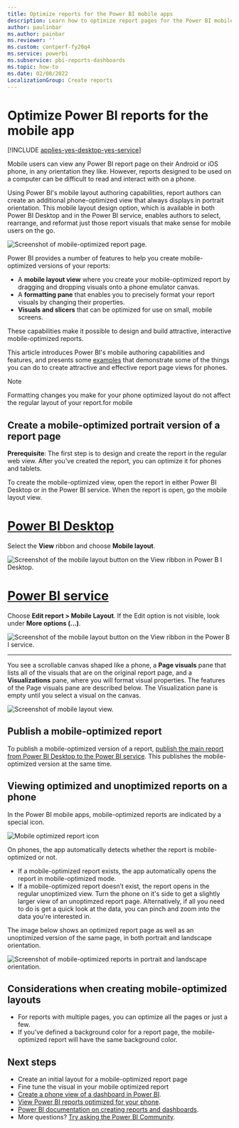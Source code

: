 ```yaml
---
title: Optimize reports for the Power BI mobile apps
description: Learn how to optimize report pages for the Power BI mobile apps by creating a portrait version of the report specifically for phones.
author: paulinbar
ms.author: painbar
ms.reviewer: ''
ms.custom: contperf-fy20q4
ms.service: powerbi
ms.subservice: pbi-reports-dashboards
ms.topic: how-to
ms.date: 02/08/2022
LocalizationGroup: Create reports
---
```

# Optimize Power BI reports for the mobile app

[!INCLUDE [applies-yes-desktop-yes-service](../includes/applies-yes-desktop-yes-service.md)]

Mobile users can view any Power BI report page on their Android or iOS phone, in any orientation they like. However, reports designed to be used on a computer can be difficult to read and interact with on a phone. 

Using Power BI's mobile layout authoring capabilities, report authors can create an additional phone-optimized view that always displays in portrait orientation. This mobile layout design option, which is available in both Power BI Desktop and in the Power BI service, enables authors to select, rearrange, and reformat just those report visuals that make sense for mobile users on the go.

![Screenshot of mobile-optimized report page.](media/power-bi-create-phone-report/power-bi-mobile-optimized-report-page.png)

Power BI provides a number of features to help you create mobile-optimized versions of your reports:
* A **mobile layout view** where you create your mobile-optimized report by dragging and dropping visuals onto a phone emulator canvas.
* A **formatting pane** that enables you to precisely format your report visuals by changing their properties.
* **Visuals and slicers** that can be optimized for use on small, mobile screens.

These capabilities make it possible to design and build attractive, interactive mobile-optimized reports.

This article introduces Power BI's mobile authoring capabilities and features, and presents some [examples](#examples) that demonstrate some of the things you can do to create attractive and effective report page views for phones. 

>[!NOTE]
> Formatting changes you make for your phone optimized layout do not affect the regular layout of your report.for mobile 

## Create a mobile-optimized portrait version of a report page

**Prerequisite**: The first step is to design and create the report in the regular web view. After you've created the report, you can optimize it for phones and tablets.

To create the mobile-optimized view, open the report in either Power BI Desktop or in the Power BI service. When the report is open, go the mobile layout view.

# [Power BI Desktop](#tab/powerbi-desktop)

Select the **View** ribbon and choose **Mobile layout**.

![Screenshot of the mobile layout button on the View ribbon in Power B I Desktop.](media/power-bi-create-phone-report/power-bi-mobile-layout-button-desktop.png)

# [Power BI service](#tab/powerbi-service)

Choose **Edit report > Mobile Layout**. If the Edit option is not visible, look under **More options (...)**.

   ![Screenshot of the mobile layout button on the View ribbon in the Power B I service.](media/power-bi-create-phone-report/power-bi-mobile-layout-button-service.png)

---

You see a scrollable canvas shaped like a phone, a **Page visuals** pane that lists all of the visuals that are on the original report page, and a **Visualizations** pane, where you will format visual properties. The features of the  Page visuals pane are described below. The Visualization pane is empty until you select a visual on the canvas.

![Screenshot of mobile layout view.](media/power-bi-create-phone-report/power-bi-mobile-layout-view.png)

## Publish a mobile-optimized report
To publish a mobile-optimized version of a report, [publish the main report from Power BI Desktop to the Power BI service](desktop-upload-desktop-files.md). This publishes the mobile-optimized version at the same time.

## Viewing optimized and unoptimized reports on a phone

In the Power BI mobile apps, mobile-optimized reports are indicated by a special icon.

![Mobile optimized report icon](media/power-bi-create-phone-report/desktop-create-phone-report-optimized-icon.png)

On phones, the app automatically detects whether the report is mobile-optimized or not.
* If a mobile-optimized report exists, the app automatically opens the report in mobile-optimized mode.
* If a mobile-optimized report doesn’t exist, the report opens in the regular unoptimized view. Turn the phone on it's side to get a slightly larger view of an unoptimzed report page. Alternatively, if all you need to do is get a quick look at the data, you can pinch and zoom into the data you're interested in.

The image below shows an optimized report page as well as an unoptimized version of the same page, in both portrait and landscape orientation.

![Screenshot of mobile-optimized reports in portrait and landscape orientation.](media/power-bi-create-phone-report/power-bi-mobile-optimized-report.png)


## Considerations when creating mobile-optimized layouts
* For reports with multiple pages, you can optimize all the pages or just a few.
* If you've defined a background color for a report page, the mobile-optimized report will have the same background color.

## Next steps
* Create an initial layout for a mobile-optimized report page
* Fine tune the visual in your mobile optimized report
* [Create a phone view of a dashboard in Power BI](service-create-dashboard-mobile-phone-view.md).
* [View Power BI reports optimized for your phone](../consumer/mobile/mobile-apps-view-phone-report.md).
* [Power BI documentation on creating reports and dashboards](./index.yml).
* More questions? [Try asking the Power BI Community](https://community.powerbi.com/).
